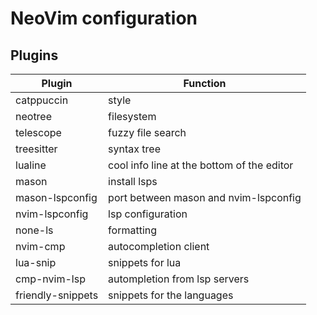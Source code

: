 # NeoVim configuration 

## Plugins

| Plugin | Function |
| ------ | -------- |
| catppuccin | style |
| neotree | filesystem |
| telescope | fuzzy file search |
| treesitter | syntax tree |
| lualine | cool info line at the bottom of the editor |
| mason | install lsps |
| mason-lspconfig | port between mason and nvim-lspconfig |
| nvim-lspconfig | lsp configuration |
| none-ls | formatting |
| nvim-cmp | autocompletion client |
| lua-snip | snippets for lua |
| cmp-nvim-lsp | autompletion from lsp servers |
| friendly-snippets | snippets for the languages |
